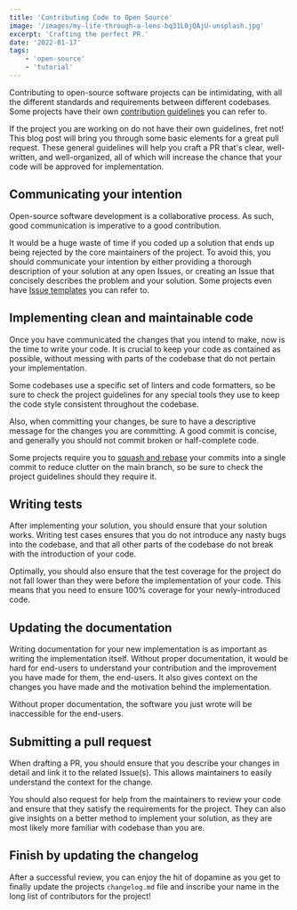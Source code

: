 ```yaml
---
title: 'Contributing Code to Open Source'
image: '/images/my-life-through-a-lens-bq31L0jQAjU-unsplash.jpg'
excerpt: 'Crafting the perfect PR.'
date: '2022-01-17'
tags: 
    - 'open-source'
    - 'tutorial'
---
```

Contributing to open-source software projects can be intimidating, with all the different standards and requirements between different codebases. Some projects have their own [contribution guidelines](https://github.com/einsteinpy/einsteinpy/blob/main/CONTRIBUTING.rst) you can refer to.  

If the project you are working on do not have their own guidelines, fret not! This blog post will bring you through some basic elements for a great pull request. These general guidelines will help you craft a PR that's clear, well-written, and well-organized, all of which will increase the chance that your code will be approved for implementation.

## Communicating your intention
Open-source software development is a collaborative process. As such, good communication is imperative to a good contribution. 

It would be a huge waste of time if you coded up a solution that ends up being rejected by the core maintainers of the project. To avoid this, you should communicate your intention by either providing a thorough description of your solution at any open Issues, or creating an Issue that concisely describes the problem and your solution. Some projects even have [Issue templates](https://github.com/stevemao/github-issue-templates) you can refer to.

## Implementing clean and maintainable code
Once you have communicated the changes that you intend to make, now is the time to write your code. It is crucial to keep your code as contained as possible, without messing with parts of the codebase that do not pertain your implementation.

Some codebases use a specific set of linters and code formatters, so be sure to check the project guidelines for any special tools they use to keep the code style consistent throughout the codebase. 

Also, when committing your changes, be sure to have a descriptive message for the changes you are committing. A good commit is concise, and generally you should not commit broken or half-complete code.

Some projects require you to [squash and rebase](https://adamj.eu/tech/2022/03/25/how-to-squash-and-rebase-a-git-branch/) your commits into a single commit to reduce clutter on the main branch, so be sure to check the project guidelines should they require it. 

## Writing tests
After implementing your solution, you should ensure that your solution works. Writing test cases ensures that you do not introduce any nasty bugs into the codebase, and that all other parts of the codebase do not break with the introduction of your code.

Optimally, you should also ensure that the test coverage for the project do not fall lower than they were before the implementation of your code. This means that you need to ensure 100% coverage for your newly-introduced code.

## Updating the documentation
Writing documentation for your new implementation is as important as writing the implementation itself. Without proper documentation, it would be hard for end-users to understand your contribution and the improvement you have made for them, the end-users. It also gives context on the changes you have made and the motivation behind the implementation. 

Without proper documentation, the software you just wrote will be inaccessible for the end-users.

## Submitting a pull request
When drafting a PR, you should ensure that you describe your changes in detail and link it to the related Issue(s). This allows maintainers to easily understand the context for the change.

You should also request for help from the maintainers to review your code and ensure that they satisfy the requirements for the project. They can also give insights on a better method to implement your solution, as they are most likely more familiar with codebase than you are.

## Finish by updating the changelog
After a successful review, you can enjoy the hit of dopamine as you get to finally update the projects `changelog.md` file and inscribe your name in the long list of contributors for the project!